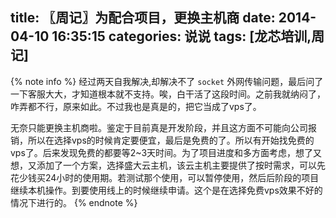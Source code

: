 title: 〖周记〗为配合项目，更换主机商
date: 2014-04-10 16:35:15
categories: 说说
tags: [龙芯培训,周记]
---
{% note info %}
经过两天自我解决,却解决不了 `socket` 外网传输问题，最后问了一下客服大大，才知道根本就不支持。<!--more-->唉，白干活了这段时间。之前我就纳闷了，咋弄都不行，原来如此。不过我也是真是的，把它当成了vps了。

无奈只能更换主机商啦。鉴定于目前真是开发阶段，并且这方面不可能向公司报销，所以在选择vps的时候肯定要便宜，最后是免费的了。所以有开始找免费的vps了。后来发现免费的都要等2~3天时间。为了项目进度和多方面考虑，想了又想，又添加了一个方案，选择盛大云主机，该云主机主要提供了按时需求，可以先花少钱买24小时的使用期。若测试那个使用，可以暂停使用，然后后阶段的项目继续本机操作。到要使用线上的时候继续申请。这个是在选择免费vps效果不好的情况下进行的。
{% endnote %}
